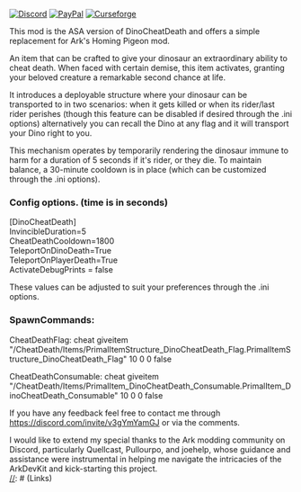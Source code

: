 [![Discord][SVG-Discord]][Discord]
[![PayPal][SVG-PayPal]][PayPal]
[![Curseforge][SVG-Curseforge]][Curseforge]


This mod is the ASA version of DinoCheatDeath and offers a simple replacement for Ark's Homing Pigeon mod.  

An item that can be crafted to give your dinosaur an extraordinary ability to cheat death. When faced with certain demise, this item activates, granting your beloved creature a remarkable second chance at life.  

It introduces a deployable structure where your dinosaur can be transported to in two scenarios: when it gets killed or when its rider/last rider perishes (though this feature can be disabled if desired through the .ini options) alternatively you can recall the Dino at any flag and it will transport your Dino right to you.  

This mechanism operates by temporarily rendering the dinosaur immune to harm for a duration of 5 seconds if it's rider, or they die. To maintain balance, a 30-minute cooldown is in place (which can be customized through the .ini options).  


### Config options. (time is in seconds)  

[DinoCheatDeath]  
InvincibleDuration=5  
CheatDeathCooldown=1800  
TeleportOnDinoDeath=True  
TeleportOnPlayerDeath=True  
ActivateDebugPrints = false  
  
These values can be adjusted to suit your preferences through the .ini options.  
  
### SpawnCommands:  
  
CheatDeathFlag: cheat giveitem "/CheatDeath/Items/PrimalItemStructure_DinoCheatDeath_Flag.PrimalItemStructure_DinoCheatDeath_Flag" 10 0 0 false  
  
CheatDeathConsumable: cheat giveitem "/CheatDeath/Items/PrimalItem_DinoCheatDeath_Consumable.PrimalItem_DinoCheatDeath_Consumable" 10 0 0 false  
  
If you have any feedback feel free to contact me through https://discord.com/invite/v3gYmYamGJ or via the comments.  
  
I would like to extend my special thanks to the Ark modding community on Discord, particularly Quellcast, Pullourpo, and joehelp, whose guidance and assistance were instrumental in helping me navigate the intricacies of the ArkDevKit and kick-starting this project.  
[//]: # (Links)

[Discord]: https://discord.com/invite/v3gYmYamGJ (Join the Discord)
[PayPal]: https://www.paypal.com/donate/?hosted_button_id=PSQ4D3HXNZKMG (Donate via PayPal)
[Curseforge]: https://www.curseforge.com/ark-survival-ascended/mods/autodoors

[//]: # (Images)
[SVG-Curseforge]: https://cf.way2muchnoise.eu/short_931047.svg
[SVG-Discord]: https://img.shields.io/badge/Discord-7289da?logo=discord&logoColor=fff&style=flat-square
[SVG-PayPal]: https://custom-icon-badges.demolab.com/badge/-Donate-lightgrey?style=flat-square&logo=paypal&color=007CB1
